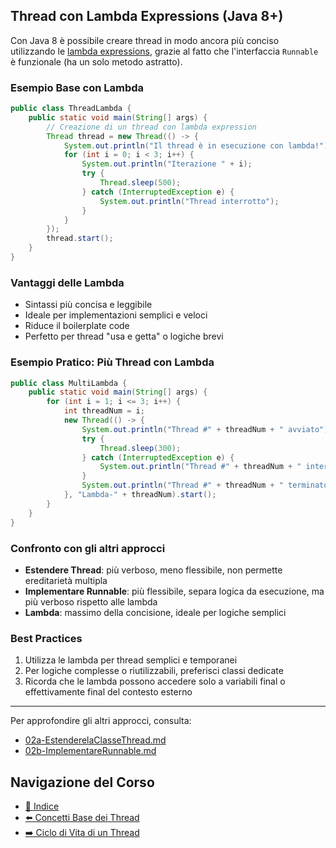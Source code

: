 ## Thread con Lambda Expressions (Java 8+)

Con Java 8 è possibile creare thread in modo ancora più conciso utilizzando le [lambda expressions](<LambdaExpression.md>), grazie al fatto che l'interfaccia `Runnable` è funzionale (ha un solo metodo astratto).

### Esempio Base con Lambda

```java
public class ThreadLambda {
    public static void main(String[] args) {
        // Creazione di un thread con lambda expression
        Thread thread = new Thread(() -> {
            System.out.println("Il thread è in esecuzione con lambda!");
            for (int i = 0; i < 3; i++) {
                System.out.println("Iterazione " + i);
                try {
                    Thread.sleep(500);
                } catch (InterruptedException e) {
                    System.out.println("Thread interrotto");
                }
            }
        });
        thread.start();
    }
}
```

### Vantaggi delle Lambda
- Sintassi più concisa e leggibile
- Ideale per implementazioni semplici e veloci
- Riduce il boilerplate code
- Perfetto per thread "usa e getta" o logiche brevi

### Esempio Pratico: Più Thread con Lambda

```java
public class MultiLambda {
    public static void main(String[] args) {
        for (int i = 1; i <= 3; i++) {
            int threadNum = i;
            new Thread(() -> {
                System.out.println("Thread #" + threadNum + " avviato");
                try {
                    Thread.sleep(300);
                } catch (InterruptedException e) {
                    System.out.println("Thread #" + threadNum + " interrotto");
                }
                System.out.println("Thread #" + threadNum + " terminato");
            }, "Lambda-" + threadNum).start();
        }
    }
}
```

### Confronto con gli altri approcci
- **Estendere Thread**: più verboso, meno flessibile, non permette ereditarietà multipla
- **Implementare Runnable**: più flessibile, separa logica da esecuzione, ma più verboso rispetto alle lambda
- **Lambda**: massimo della concisione, ideale per logiche semplici

### Best Practices
1. Utilizza le lambda per thread semplici e temporanei
2. Per logiche complesse o riutilizzabili, preferisci classi dedicate
3. Ricorda che le lambda possono accedere solo a variabili final o effettivamente final del contesto esterno

--- 

Per approfondire gli altri approcci, consulta:
- [02a-EstenderelaClasseThread.md](./02a-EstenderelaClasseThread.md)
- [02b-ImplementareRunnable.md](./02b-ImplementareRunnable.md)

## Navigazione del Corso
- [📑 Indice](../README.md)
- [⬅️ Concetti Base dei Thread](./01-ConcettiBase.md)
- [➡️ Ciclo di Vita di un Thread](./03-CicloVita.md)